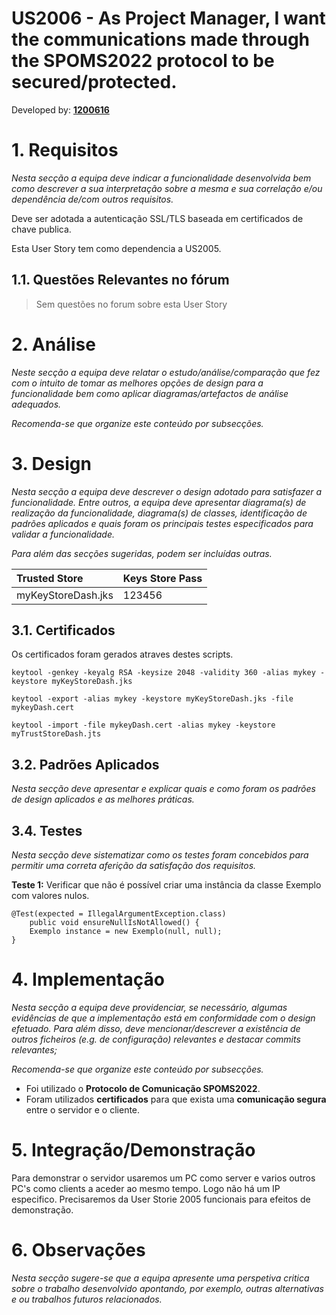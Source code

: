 # US2006 - As Project Manager, I want the communications made through the SPOMS2022 protocol to be secured/protected.


Developed by: [**1200616**](../ListaFuncionalidadesEstudante.md)


# 1. Requisitos


*Nesta secção a equipa deve indicar a funcionalidade desenvolvida bem como descrever a sua interpretação sobre a mesma e sua correlação e/ou dependência de/com outros requisitos.*


Deve ser adotada a autenticação SSL/TLS baseada em certificados de chave publica.


Esta User Story tem como dependencia a US2005.



## 1.1. Questões Relevantes no fórum

> Sem questões no forum sobre esta User Story


# 2. Análise


*Neste secção a equipa deve relatar o estudo/análise/comparação que fez com o intuito de tomar as melhores opções de design para a funcionalidade bem como aplicar diagramas/artefactos de análise adequados.*

*Recomenda-se que organize este conteúdo por subsecções.*




# 3. Design

*Nesta secção a equipa deve descrever o design adotado para satisfazer a funcionalidade. Entre outros, a equipa deve apresentar diagrama(s) de realização da funcionalidade, diagrama(s) de classes, identificação de padrões aplicados e quais foram os principais testes especificados para validar a funcionalidade.*

*Para além das secções sugeridas, podem ser incluídas outras.*

| Trusted Store        | Keys Store Pass |
|:-----------------    |:--------------- |
|myKeyStoreDash.jks    |123456           |

## 3.1. Certificados

Os certificados foram gerados atraves destes scripts.

	keytool -genkey -keyalg RSA -keysize 2048 -validity 360 -alias mykey -keystore myKeyStoreDash.jks

	keytool -export -alias mykey -keystore myKeyStoreDash.jks -file mykeyDash.cert

	keytool -import -file mykeyDash.cert -alias mykey -keystore myTrustStoreDash.jts


## 3.2. Padrões Aplicados

*Nesta secção deve apresentar e explicar quais e como foram os padrões de design aplicados e as melhores práticas.*




## 3.4. Testes 
*Nesta secção deve sistematizar como os testes foram concebidos para permitir uma correta aferição da satisfação dos requisitos.*

**Teste 1:** Verificar que não é possível criar uma instância da classe Exemplo com valores nulos.

	@Test(expected = IllegalArgumentException.class)
		public void ensureNullIsNotAllowed() {
		Exemplo instance = new Exemplo(null, null);
	}

# 4. Implementação

*Nesta secção a equipa deve providenciar, se necessário, algumas evidências de que a implementação está em conformidade com o design efetuado. Para além disso, deve mencionar/descrever a existência de outros ficheiros (e.g. de configuração) relevantes e destacar commits relevantes;*

*Recomenda-se que organize este conteúdo por subsecções.*

* Foi utilizado o **Protocolo de Comunicação SPOMS2022**.
* Foram utilizados **certificados** para que exista uma **comunicação segura** entre o servidor e o cliente.

# 5. Integração/Demonstração


Para demonstrar o servidor usaremos um PC como server e varios outros PC's como clients a aceder ao mesmo tempo. Logo não há um IP especifico.
Precisaremos da User Storie 2005 funcionais para efeitos de demonstração. 

# 6. Observações

*Nesta secção sugere-se que a equipa apresente uma perspetiva critica sobre o trabalho desenvolvido apontando, por exemplo, outras alternativas e ou trabalhos futuros relacionados.*



